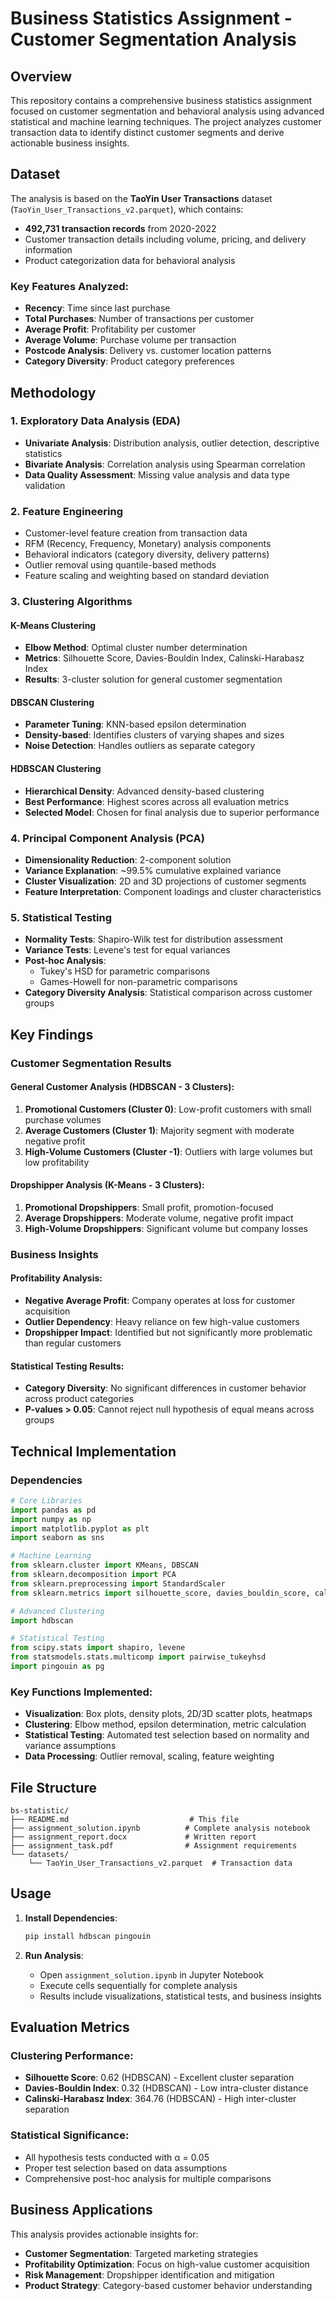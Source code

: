 # Business Statistics Assignment - Customer Segmentation Analysis

## Overview

This repository contains a comprehensive business statistics assignment focused on customer segmentation and behavioral analysis using advanced statistical and machine learning techniques. The project analyzes customer transaction data to identify distinct customer segments and derive actionable business insights.

## Dataset

The analysis is based on the **TaoYin User Transactions** dataset (`TaoYin_User_Transactions_v2.parquet`), which contains:
- **492,731 transaction records** from 2020-2022
- Customer transaction details including volume, pricing, and delivery information
- Product categorization data for behavioral analysis

### Key Features Analyzed:
- **Recency**: Time since last purchase
- **Total Purchases**: Number of transactions per customer
- **Average Profit**: Profitability per customer
- **Average Volume**: Purchase volume per transaction
- **Postcode Analysis**: Delivery vs. customer location patterns
- **Category Diversity**: Product category preferences

## Methodology

### 1. Exploratory Data Analysis (EDA)
- **Univariate Analysis**: Distribution analysis, outlier detection, descriptive statistics
- **Bivariate Analysis**: Correlation analysis using Spearman correlation
- **Data Quality Assessment**: Missing value analysis and data type validation

### 2. Feature Engineering
- Customer-level feature creation from transaction data
- RFM (Recency, Frequency, Monetary) analysis components
- Behavioral indicators (category diversity, delivery patterns)
- Outlier removal using quantile-based methods
- Feature scaling and weighting based on standard deviation

### 3. Clustering Algorithms

#### K-Means Clustering
- **Elbow Method**: Optimal cluster number determination
- **Metrics**: Silhouette Score, Davies-Bouldin Index, Calinski-Harabasz Index
- **Results**: 3-cluster solution for general customer segmentation

#### DBSCAN Clustering
- **Parameter Tuning**: KNN-based epsilon determination
- **Density-based**: Identifies clusters of varying shapes and sizes
- **Noise Detection**: Handles outliers as separate category

#### HDBSCAN Clustering
- **Hierarchical Density**: Advanced density-based clustering
- **Best Performance**: Highest scores across all evaluation metrics
- **Selected Model**: Chosen for final analysis due to superior performance

### 4. Principal Component Analysis (PCA)
- **Dimensionality Reduction**: 2-component solution
- **Variance Explanation**: ~99.5% cumulative explained variance
- **Cluster Visualization**: 2D and 3D projections of customer segments
- **Feature Interpretation**: Component loadings and cluster characteristics

### 5. Statistical Testing
- **Normality Tests**: Shapiro-Wilk test for distribution assessment
- **Variance Tests**: Levene's test for equal variances
- **Post-hoc Analysis**: 
  - Tukey's HSD for parametric comparisons
  - Games-Howell for non-parametric comparisons
- **Category Diversity Analysis**: Statistical comparison across customer groups

## Key Findings

### Customer Segmentation Results

#### General Customer Analysis (HDBSCAN - 3 Clusters):
1. **Promotional Customers (Cluster 0)**: Low-profit customers with small purchase volumes
2. **Average Customers (Cluster 1)**: Majority segment with moderate negative profit
3. **High-Volume Customers (Cluster -1)**: Outliers with large volumes but low profitability

#### Dropshipper Analysis (K-Means - 3 Clusters):
1. **Promotional Dropshippers**: Small profit, promotion-focused
2. **Average Dropshippers**: Moderate volume, negative profit impact
3. **High-Volume Dropshippers**: Significant volume but company losses

### Business Insights

#### Profitability Analysis:
- **Negative Average Profit**: Company operates at loss for customer acquisition
- **Outlier Dependency**: Heavy reliance on few high-value customers
- **Dropshipper Impact**: Identified but not significantly more problematic than regular customers

#### Statistical Testing Results:
- **Category Diversity**: No significant differences in customer behavior across product categories
- **P-values > 0.05**: Cannot reject null hypothesis of equal means across groups

## Technical Implementation

### Dependencies
```python
# Core Libraries
import pandas as pd
import numpy as np
import matplotlib.pyplot as plt
import seaborn as sns

# Machine Learning
from sklearn.cluster import KMeans, DBSCAN
from sklearn.decomposition import PCA
from sklearn.preprocessing import StandardScaler
from sklearn.metrics import silhouette_score, davies_bouldin_score, calinski_harabasz_score

# Advanced Clustering
import hdbscan

# Statistical Testing
from scipy.stats import shapiro, levene
from statsmodels.stats.multicomp import pairwise_tukeyhsd
import pingouin as pg
```

### Key Functions Implemented:
- **Visualization**: Box plots, density plots, 2D/3D scatter plots, heatmaps
- **Clustering**: Elbow method, epsilon determination, metric calculation
- **Statistical Testing**: Automated test selection based on normality and variance assumptions
- **Data Processing**: Outlier removal, scaling, feature weighting

## File Structure

```
bs-statistic/
├── README.md                           # This file
├── assignment_solution.ipynb          # Complete analysis notebook
├── assignment_report.docx             # Written report
├── assignment_task.pdf                # Assignment requirements
└── datasets/
    └── TaoYin_User_Transactions_v2.parquet  # Transaction data
```

## Usage

1. **Install Dependencies**:
   ```bash
   pip install hdbscan pingouin
   ```

2. **Run Analysis**:
   - Open `assignment_solution.ipynb` in Jupyter Notebook
   - Execute cells sequentially for complete analysis
   - Results include visualizations, statistical tests, and business insights

## Evaluation Metrics

### Clustering Performance:
- **Silhouette Score**: 0.62 (HDBSCAN) - Excellent cluster separation
- **Davies-Bouldin Index**: 0.32 (HDBSCAN) - Low intra-cluster distance
- **Calinski-Harabasz Index**: 364.76 (HDBSCAN) - High inter-cluster separation

### Statistical Significance:
- All hypothesis tests conducted with α = 0.05
- Proper test selection based on data assumptions
- Comprehensive post-hoc analysis for multiple comparisons

## Business Applications

This analysis provides actionable insights for:
- **Customer Segmentation**: Targeted marketing strategies
- **Profitability Optimization**: Focus on high-value customer acquisition
- **Risk Management**: Dropshipper identification and mitigation
- **Product Strategy**: Category-based customer behavior understanding